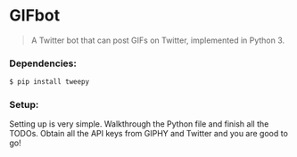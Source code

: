 # GIFbot
> A Twitter bot that can post GIFs on Twitter, implemented in Python 3.
 
 ### Dependencies:
 
 ```bash
 $ pip install tweepy
 ```
 
 ### Setup:
 
Setting up is very simple. Walkthrough the Python file and finish all the TODOs. Obtain all the API keys from GIPHY and Twitter and you are good to go!
